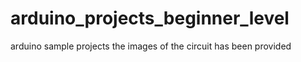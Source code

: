# arduino_projects_beginner_level
arduino sample projects
the images of the circuit has been provided
